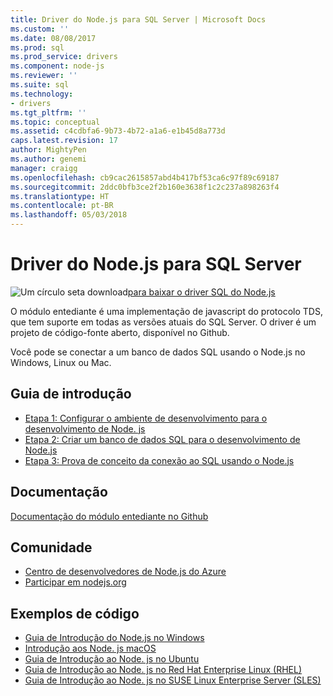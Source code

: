 ```yaml
---
title: Driver do Node.js para SQL Server | Microsoft Docs
ms.custom: ''
ms.date: 08/08/2017
ms.prod: sql
ms.prod_service: drivers
ms.component: node-js
ms.reviewer: ''
ms.suite: sql
ms.technology:
- drivers
ms.tgt_pltfrm: ''
ms.topic: conceptual
ms.assetid: c4cdbfa6-9b73-4b72-a1a6-e1b45d8a773d
caps.latest.revision: 17
author: MightyPen
ms.author: genemi
manager: craigg
ms.openlocfilehash: cb9cac2615857abd4b417bf53ca6c97f89c69187
ms.sourcegitcommit: 2ddc0bfb3ce2f2b160e3638f1c2c237a898263f4
ms.translationtype: HT
ms.contentlocale: pt-BR
ms.lasthandoff: 05/03/2018
---
```

# <a name="nodejs-driver-for-sql-server"></a>Driver do Node.js para SQL Server

![Um círculo seta download](../../ssdt/media/download.png)[para baixar o driver SQL do Node.js](../sql-connection-libraries.md#anchor-20-drivers-relational-access)

O módulo entediante é uma implementação de javascript do protocolo TDS, que tem suporte em todas as versões atuais do SQL Server. O driver é um projeto de código-fonte aberto, disponível no Github.  
  
Você pode se conectar a um banco de dados SQL usando o Node.js no Windows, Linux ou Mac.  
  
## <a name="getting-started"></a>Guia de introdução  
* [Etapa 1: Configurar o ambiente de desenvolvimento para o desenvolvimento de Node. js](step-1-configure-development-environment-for-node-js-development.md)  
* [Etapa 2: Criar um banco de dados SQL para o desenvolvimento de Node.js](step-2-create-a-sql-database-for-node-js-development.md)  
* [Etapa 3: Prova de conceito da conexão ao SQL usando o Node.js](step-3-proof-of-concept-connecting-to-sql-using-node-js.md)  
  
## <a name="documentation"></a>Documentação  
  
[Documentação do módulo entediante no Github](http://tediousjs.github.io/tedious/)  
  
## <a name="community"></a>Comunidade  
* [Centro de desenvolvedores de Node.js do Azure](https://azure.microsoft.com/develop/nodejs/)  
* [Participar em nodejs.org](https://nodejs.org/en/get-involved/)

## <a name="code-examples"></a>Exemplos de código
* [Guia de Introdução do Node.js no Windows](https://www.microsoft.com/sql-server/developer-get-started/node/windows/)
* [Introdução aos Node. js macOS](https://www.microsoft.com/sql-server/developer-get-started/node/mac/)
* [Guia de Introdução ao Node. js no Ubuntu](https://www.microsoft.com/sql-server/developer-get-started/node/ubuntu/)
* [Guia de Introdução ao Node. js no Red Hat Enterprise Linux (RHEL)](https://www.microsoft.com/sql-server/developer-get-started/node/rhel/)
* [Guia de Introdução ao Node. js no SUSE Linux Enterprise Server (SLES)](https://www.microsoft.com/sql-server/developer-get-started/node/sles/)
